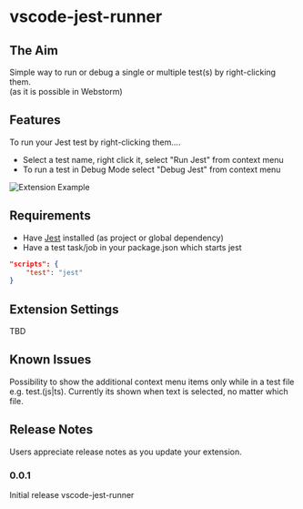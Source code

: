 # vscode-jest-runner

## The Aim

Simple way to run or debug a single or multiple test(s) by right-clicking them.  
(as it is possible in Webstorm)

## Features

To run your Jest test by right-clicking them....  
- Select a test name, right click it, select "Run Jest" from context menu 
- To run a test in Debug Mode select "Debug Jest" from context menu
    
![Extension Example](https://github.com/firsttris/vscode-jest/raw/master/public/vscode-jest.gif)

## Requirements

- Have [Jest](https://github.com/facebook/jest) installed (as project or global dependency)
- Have a test task/job in your package.json which starts jest
```json
"scripts": {
    "test": "jest"
}
```

## Extension Settings

TBD

## Known Issues

Possibility to show the additional context menu items only while in a test file e.g. test.(js|ts).
Currently its shown when text is selected, no matter which file.

## Release Notes

Users appreciate release notes as you update your extension.

### 0.0.1

Initial release vscode-jest-runner